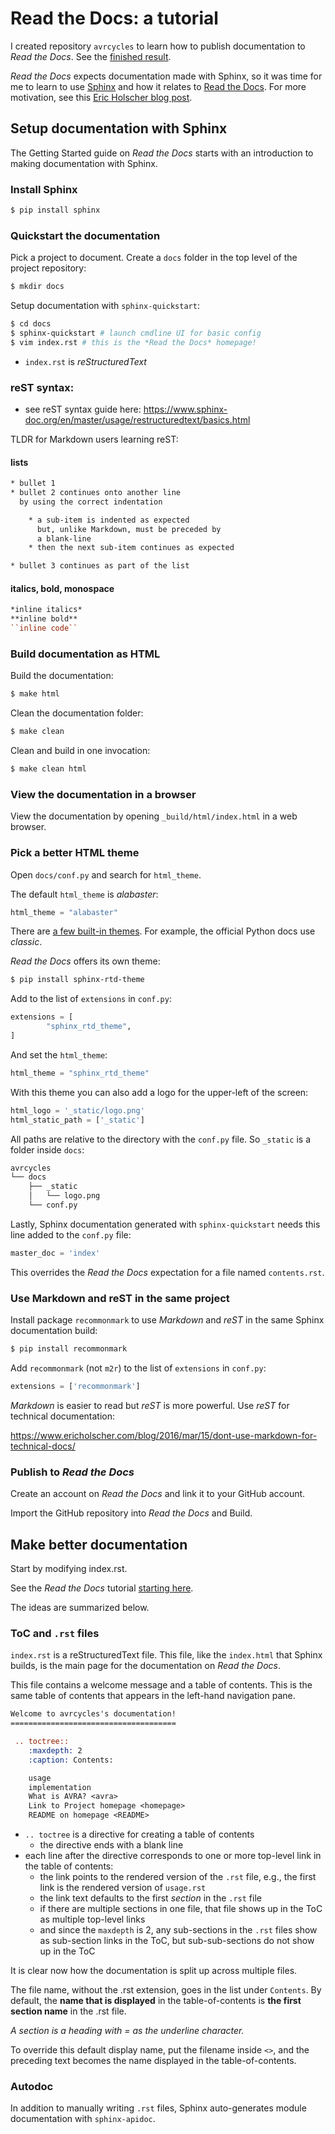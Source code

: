 # Read the Docs: a tutorial

I created repository `avrcycles` to learn how to publish
documentation to *Read the Docs*. See the [finished
result](https://avrcycles.readthedocs.io/en/latest/index.html).

*Read the Docs* expects documentation made with Sphinx, so it was
time for me to learn to use
[Sphinx](https://pypi.org/project/Sphinx/) and how it relates to
[Read the Docs](https://docs.readthedocs.io/en/stable/). For more
motivation, see this [Eric Holscher blog
post](https://www.ericholscher.com/blog/2016/mar/15/dont-use-markdown-for-technical-docs/).

## Setup documentation with Sphinx

The Getting Started guide on *Read the Docs* starts with an
introduction to making documentation with Sphinx.

### Install Sphinx

```bash
$ pip install sphinx
```

### Quickstart the documentation

Pick a project to document. Create a `docs` folder in the top level of the project repository:

```bash
$ mkdir docs
```

Setup documentation with `sphinx-quickstart`:

```bash
$ cd docs
$ sphinx-quickstart # launch cmdline UI for basic config
$ vim index.rst # this is the *Read the Docs* homepage!
```

- `index.rst` is *reStructuredText*

### reST syntax:

- see reST syntax guide here:
  <https://www.sphinx-doc.org/en/master/usage/restructuredtext/basics.html>

TLDR for Markdown users learning reST:

#### lists

```rst
* bullet 1
* bullet 2 continues onto another line
  by using the correct indentation

    * a sub-item is indented as expected
      but, unlike Markdown, must be preceded by
      a blank-line
    * then the next sub-item continues as expected

* bullet 3 continues as part of the list
```

#### italics, bold, monospace

```rst
*inline italics*
**inline bold**
``inline code``
```

### Build documentation as HTML

Build the documentation:

```bash
$ make html
```

Clean the documentation folder:

```bash
$ make clean
```

Clean and build in one invocation:

```bash
$ make clean html
```

### View the documentation in a browser

View the documentation by opening `_build/html/index.html` in a
web browser.

### Pick a better HTML theme

Open `docs/conf.py` and search for `html_theme`.

The default `html_theme` is *alabaster*:

```python
html_theme = "alabaster"
```

There are [a few built-in
themes](https://www.sphinx-doc.org/en/master/usage/theming.html).
For example, the official Python docs use *classic*.

*Read the Docs* offers its own theme:

```bash
$ pip install sphinx-rtd-theme
```

Add to the list of `extensions` in `conf.py`:

```python
extensions = [
        "sphinx_rtd_theme",
]
```

And set the `html_theme`:

```python
html_theme = "sphinx_rtd_theme"
```

With this theme you can also add a logo for the upper-left of the
screen:

```python
html_logo = '_static/logo.png'
html_static_path = ['_static']
```

All paths are relative to the directory with the `conf.py` file.
So `_static` is a folder inside `docs`:

```bash
avrcycles
└── docs
    ├── _static
    │   └── logo.png
    └── conf.py
```

Lastly, Sphinx documentation generated with `sphinx-quickstart`
needs this line added to the `conf.py` file:

```python
master_doc = 'index'
```

This overrides the *Read the Docs* expectation for a file named
`contents.rst`.

### Use Markdown and reST in the same project

Install package `recommonmark` to use *Markdown* and *reST*
in the same Sphinx documentation build:

```bash
$ pip install recommonmark
```

Add `recommonmark` (not `m2r`) to the list of `extensions` in
`conf.py`:

```python
extensions = ['recommonmark']
```

*Markdown* is easier to read but *reST* is more powerful. Use
*reST* for technical documentation:

<https://www.ericholscher.com/blog/2016/mar/15/dont-use-markdown-for-technical-docs/>

### Publish to *Read the Docs*

Create an account on *Read the Docs* and link it to your GitHub
account.

Import the GitHub repository into *Read the Docs* and Build.

## Make better documentation

Start by modifying index.rst.

See the *Read the Docs* tutorial [starting here](https://sphinx-rtd-tutorial.readthedocs.io/en/latest/build-the-docs.html).

The ideas are summarized below.

### ToC and `.rst` files

`index.rst` is a reStructuredText file. This file, like the
`index.html` that Sphinx builds, is the main page for the
documentation on *Read the Docs*.

This file contains a welcome message and a table of contents.
This is the same table of contents that appears in the left-hand
navigation pane.

```rst
Welcome to avrcycles's documentation!
=====================================

 .. toctree::
    :maxdepth: 2
    :caption: Contents:

    usage
    implementation
    What is AVRA? <avra>
    Link to Project homepage <homepage>
    README on homepage <README>
```

- `.. toctree` is a directive for creating a table of contents
    - the directive ends with a blank line
- each line after the directive corresponds to one or more
  top-level link in the table of contents:
    - the link points to the rendered version of the `.rst` file,
      e.g., the first link is the rendered version of `usage.rst`
    - the link text defaults to the first *section* in the `.rst`
      file
    - if there are multiple sections in one file, that file
      shows up in the ToC as multiple top-level links
    - and since the `maxdepth` is 2, any sub-sections in the
      `.rst` files show as sub-section links in the ToC, but
      sub-sub-sections do not show up in the ToC

It is clear now how the documentation is split up across multiple
files.

The file name, without the .rst extension, goes in the list under
`Contents`. By default, the **name that is displayed** in the
table-of-contents is **the first section name** in the .rst file.

*A section is a heading with = as the underline character.*

To override this default display name, put the filename inside
`<>`, and the preceding text becomes the name displayed in the
table-of-contents.

### Autodoc

In addition to manually writing `.rst` files, Sphinx
auto-generates module documentation with `sphinx-apidoc`.

